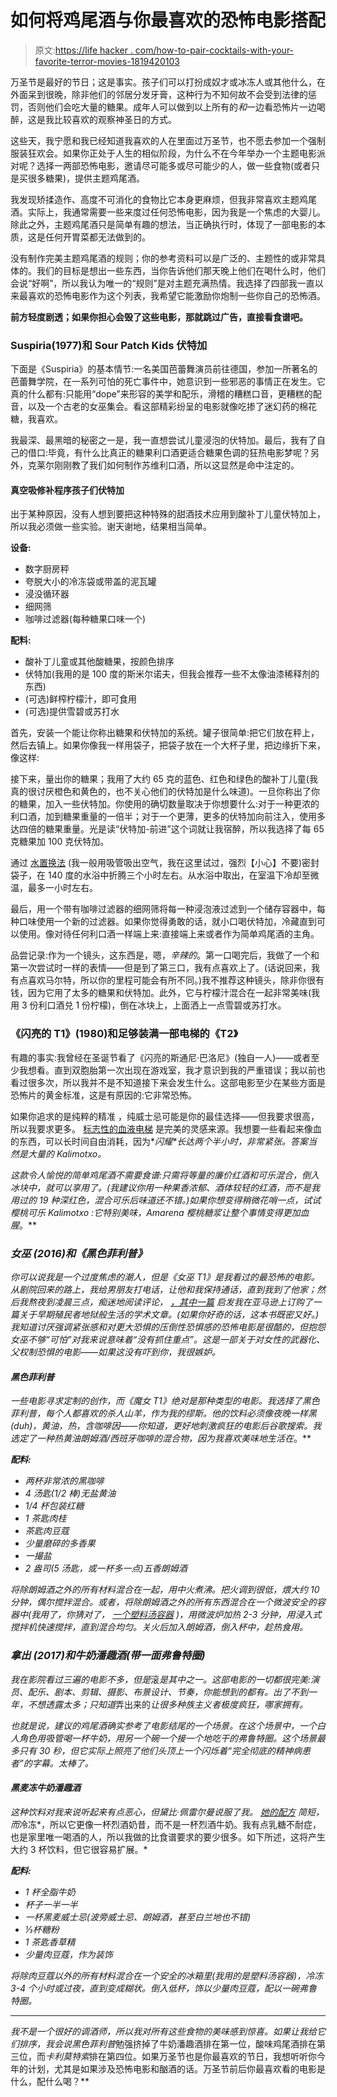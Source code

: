 # 如何将鸡尾酒与你最喜欢的恐怖电影搭配

> 原文:[https://life hacker . com/how-to-pair-cocktails-with-your-favorite-terror-movies-1819420103](https://lifehacker.com/how-to-pair-cocktails-with-your-favorite-horror-movies-1819420103)

万圣节是最好的节日；这是事实。孩子们可以打扮成奴才或冰冻人或其他什么，在外面呆到很晚，除非他们的邻居分发牙膏，这种行为不知何故不会受到法律的惩罚，否则他们会吃大量的糖果。成年人可以做到以上所有的*和*一边看恐怖片一边喝醉，这是我比较喜欢的观察神圣日的方式。

这些天，我宁愿和我已经知道我喜欢的人在里面过万圣节，也不愿去参加一个强制服装狂欢会。如果你正处于人生的相似阶段，为什么不在今年举办一个主题电影派对呢？选择一两部恐怖电影，邀请尽可能多或尽可能少的人，做一些食物(或者只是买很多糖果)，提供主题鸡尾酒。

我发现矫揉造作、高度不可消化的食物比它本身更麻烦，但我非常喜欢主题鸡尾酒。实际上，我通常需要一些来度过任何恐怖电影，因为我是一个焦虑的大婴儿。除此之外，主题鸡尾酒只是简单有趣的想法，当正确执行时，体现了一部电影的本质，这是任何开胃菜都无法做到的。

没有制作完美主题鸡尾酒的规则；你的参考资料可以是广泛的、主题性的或非常具体的。我们的目标是想出一些东西，当你告诉他们那天晚上他们在喝什么时，他们会说“好啊”，所以我认为唯一的“规则”是对主题充满热情。我选择了四部我一直以来最喜欢的恐怖电影作为这个列表，我希望它能激励你炮制一些你自己的恐怖酒。

**前方轻度剧透；如果你担心会毁了这些电影，那就跳过广告，直接看食谱吧。**

### Suspiria(1977)和 Sour Patch Kids 伏特加

下面是《Suspiria》的基本情节:一名美国芭蕾舞演员前往德国，参加一所著名的芭蕾舞学院，在一系列可怕的死亡事件中，她意识到一些邪恶的事情正在发生。它真的什么都有:只能用“dope”来形容的美学和配乐，滑稽的糟糕口音，更糟糕的配音，以及一个古老的女巫集会。看这部精彩纷呈的电影就像吃掺了迷幻药的棉花糖，我喜欢。

我最深、最黑暗的秘密之一是，我一直想尝试儿童浸泡的伏特加。最后，我有了自己的借口:毕竟，有什么比真正的糖果利口酒更适合糖果色调的狂热电影梦呢？另外，克莱尔刚刚教了我们如何制作苏维利口酒，所以这显然是命中注定的。

#### 真空吸修补程序孩子们伏特加

出于某种原因，没有人想到要把这种特殊的甜酒技术应用到酸补丁儿童伏特加上，所以我必须做一些实验。谢天谢地，结果相当简单。

**设备:**

*   数字厨房秤
*   夸脱大小的冷冻袋或带盖的泥瓦罐
*   浸没循环器
*   细网筛
*   咖啡过滤器(每种糖果口味一个)

**配料:**

*   酸补丁儿童或其他酸糖果，按颜色排序
*   伏特加(我用的是 100 度的斯米尔诺夫，但我会推荐一些不太像油漆稀释剂的东西)
*   (可选)鲜榨柠檬汁，即可食用
*   (可选)提供雪碧或苏打水

首先，安装一个能让你称出糖果和伏特加的系统。罐子很简单:把它们放在秤上，然后去镇上。如果你像我一样用袋子，把袋子放在一个大杯子里，把边缘折下来，像这样:

接下来，量出你的糖果；我用了大约 65 克的蓝色、红色和绿色的酸补丁儿童(我真的很讨厌橙色和黄色的，也不关心他们的伏特加是什么味道)。一旦你称出了你的糖果，加入一些伏特加。你使用的确切数量取决于你想要什么:对于一种更浓的利口酒，加到糖果重量的一倍半；对于一个更薄，更多的伏特加向前注入，使用多达四倍的糖果重量。光是读“伏特加-前进”这个词就让我宿醉，所以我选择了每 65 克糖果加 100 克伏特加。

通过 [水置换法](https://anovaculinary.com/sous-vide-water-displacement-method/) (我一般用吸管吸出空气，我在这里试过，强烈【小心】不要)密封袋子，在 140 度的水浴中折腾三个小时左右。从水浴中取出，在室温下冷却至微温，最多一小时左右。

最后，用一个带有咖啡过滤器的细网筛将每一种浸泡液过滤到一个储存容器中，每种口味使用一个新的过滤器。如果你觉得勇敢的话，就小口喝伏特加，冷藏直到可以使用。像对待任何利口酒一样端上来:直接端上来或者作为简单鸡尾酒的主角。

品尝记录:作为一个镜头，这东西是，嗯，*辛辣的*。第一口喝完后，我做了一个和第一次尝试时一样的表情——但是到了第三口，我有点喜欢上了。(话说回来，我有点喜欢马尔特，所以你的里程可能会有所不同。)我不推荐这种镜头，除非你很有钱，因为它用了太多的糖果和伏特加。此外，它与柠檬汁混合在一起非常美味(我用 3 份利口酒兑 1 份柠檬)，倒在冰块上，上面洒上一点雪碧或苏打水。

### 《闪亮的 T1》(1980)和足够装满一部电梯的《T2》

有趣的事实:我曾经在圣诞节看了《闪亮的斯通尼·巴洛尼》(独自一人)——或者至少我想看。直到双胞胎第一次出现在游戏室，我才意识到我的严重错误；我以前也看过很多次，所以我并不是不知道接下来会发生什么。这部电影至少在某些方面是恐怖片的黄金标准，这是有原因的:它非常恐怖。

如果你追求的是纯粹的精准 ，纯威士忌可能是你的最佳选择——但我要求很高，所以我要求更多。 [标志性的血液电梯](https://www.youtube.com/watch?v=jeVfLOqtPR8) 是完美的灵感来源。我想要一些看起来像血的东西，可以长时间自由消耗，因为**闪耀*长达两个半小时，非常紧张。答案当然是大量的 *Kalimotxo。**

*这款令人愉悦的简单鸡尾酒不需要食谱:只需将等量的廉价红酒和可乐混合，倒入冰块中，就可以享用了。(我建议你用一种果香浓郁、酒体较轻的红酒，而不是我用过的 19 种深红色，混合可乐后味道还不错。)如果你想变得稍微花哨一点，试试樱桃可乐 *Kalimotxo* :它特别美味，Amarena 樱桃糖浆让整个事情变得更加血腥*。**

### **女巫* (2016)和《黑色菲利普》*

*你可以说我是一个过度焦虑的潮人，但是《女巫 T1》是我看过的最恐怖的电影。从剧院回来的路上，我给男朋友打电话，让他和我保持通话，直到我到了他家；然后我熬夜到凌晨三点，痴迷地阅读评论， [，其中一篇](http://www.slate.com/blogs/browbeat/2016/02/29/the_most_accurate_part_of_the_witch_is_how_it_nails_the_desperate_crazed.html) 启发我在亚马逊上订购了一篇关于早期殖民者地狱般生活的学术文章。(如果你好奇的话，这本书既密又好。)我知道讨厌强调紧张感和对更大恐惧的压倒性恐惧感的恐怖电影是很酷的，但抱怨女巫不够“可怕”对我来说意味着“没有抓住重点”。这是一部关于对女性的武器化、父权制恐惧的电影——如果这没有吓到你，我很嫉妒。*

#### *黑色菲利普*

*一些电影寻求定制的创作，而《魔女 T1》绝对是那种类型的电影。我选择了黑色菲利普，每个人都喜欢的杀人山羊，作为我的缪斯。他的饮料必须像夜晚一样黑(duh)，黄油，热，含咖啡因——你知道，更好地刺激疯狂的电影后谷歌搜索。我选定了一种热黄油朗姆酒/西班牙咖啡的混合物，因为我喜欢美味地生活在*。**

***配料:***

*   *两杯非常浓的黑咖啡*
*   *4 汤匙(1/2 棒)无盐黄油*
*   *1/4 杯包装红糖*
*   *1 茶匙肉桂*
*   *茶匙肉豆蔻*
*   *少量磨碎的多香果*
*   *一撮盐*
*   *2 盎司(5 汤匙，或一杯多一点)五香朗姆酒*

*将除朗姆酒之外的所有材料混合在一起，用中火煮沸。把火调到很低，煨大约 10 分钟，偶尔搅拌混合。或者，将除朗姆酒之外的所有东西混合在一个微波安全的容器中(我用了，你猜对了， [一个塑料汤容器](https://skillet.lifehacker.com/the-top-5-restaurant-supply-store-essentials-ranked-1797727937) )，用微波炉加热 2-3 分钟，用浸入式搅拌机快速搅拌，直到混合均匀。关火后加入朗姆酒，倒入杯中，趁热食用。*

### **拿出* (2017)和牛奶潘趣酒(带一面弗鲁特圈)*

*我在影院看过三遍的电影不多，但是*滚*是其中之一。这部电影的一切都很完美:演员、配乐、剧本、剪辑、摄影、布景设计、节奏，你能想到的都有。出了不到一年，不想透露太多；只知道*弄出来的*让很多种族主义者极度疯狂，哪家拥有。*

*也就是说，建议的鸡尾酒确实参考了电影结尾的一个场景。在这个场景中，一个白人角色用吸管喝一杯牛奶，用另一个碗一个接一个地吃干的弗鲁特圈。这个场景最多只有 30 秒，但它实际上照亮了他们头顶上一个闪烁着“完全彻底的精神病患者”的字幕。太棒了。*

#### *黑麦冻牛奶潘趣酒*

*这种饮料对我来说听起来有点恶心，但黛比·佩雷尔曼说服了我。 [她的配方](https://smittenkitchen.com/2010/12/milk-punch/) 简短，而*冷冻*，所以它更像一杯烈酒奶昔，而不是一杯烈酒牛奶。我有点乳糖不耐症，也是家里唯一喝酒的人，所以我做的比食谱要求的要少很多。如下所述，这将产生大约 3 杯饮料，但它很容易扩展。*

***配料:***

*   *1 杯全脂牛奶*
*   *杯子一半一半*
*   *一杯黑麦威士忌(波旁威士忌、朗姆酒，甚至白兰地也不错)*
*   *⅓杯糖粉*
*   *1 茶匙香草精*
*   *少量肉豆蔻，作为装饰*

*将除肉豆蔻以外的所有材料混合在一个安全的冰箱里(我用的是塑料汤容器)，冷冻 3-4 个小时或过夜，直到变成糊状。倒入低杯，饰以少量肉豆蔻，配以一碗弗鲁特圈。*

* * *

*我不是一个很好的调酒师，所以我对所有这些食物的美味感到惊喜。如果让我给它们排序，我会说黑色菲利普*勉强挤掉了牛奶潘趣酒排在第一位，酸味鸡尾酒排在第三位，而*卡利莫特索*排在第四位。如果万圣节也是你最喜欢的节日，我想听听你今年的计划，尤其是如果涉及恐怖电影和酗酒的话。万圣节前后你最喜欢看的电影是什么，配什么喝？**